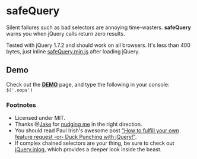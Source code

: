 # safeQuery
Silent failures such as bad selectors are annoying time-wasters.
**safeQuery** warns you when jQuery calls return zero results.

Tested with jQuery 1.7.2 and should work on all browsers.
It's less than 400 bytes, just inline [safeQuery.min.js](https://raw.github.com/ReallyGood/safeQuery/master/safeQuery.min.js) after loading jQuery.

## Demo
Check out the [__DEMO__](http://reallygood.co.il/plugins/safeQuery/) page, and type the following in your console: `$('.oops')`

### Footnotes
* Licensed under MIT.
* Thanks @[Jake](https://github.com/JakeCigar) for [nudging me](https://forum.jquery.com/topic/warn-when-no-elements-are-returned#14737000003478244) in the right direction.
* You should read Paul Irish's awesome post ["How to fulfill your own feature request -or- Duck Punching with jQuery!"](http://paulirish.com/2010/duck-punching-with-jquery/).
* If complex chained selectors are your thing, be sure to check out [jQuery.inlog](https://github.com/Prinzhorn/jquery-inlog), which provides a deeper look inside the beast.